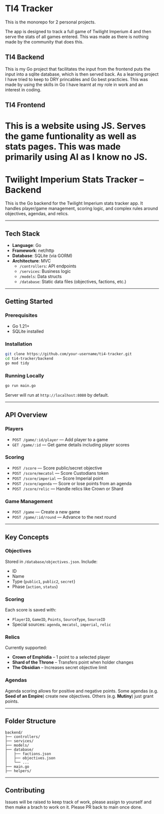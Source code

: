 # TI4 Tracker

This is the monorepo for 2 personal projects. 

The app is designed to track a full game of Twilight Imperium 4 and then serve the stats of all games entered. This was made as there is nothing made by the community that does this. 

## TI4 Backend
This is my Go project that facilitates the input from the frontend puts the input into a sqlite database, which is then served back. 
As a learning project I have tried to keep to DRY princables and Go best practicies. 
This was made by using the skills in Go I have learnt at my role in work and an interest in coding. 

## TI4 Frontend
This is a website using JS. Serves the game funtionality as well as stats pages. This was made primarily using AI as I know no JS.
=======
# Twilight Imperium Stats Tracker – Backend

This is the Go backend for the Twilight Imperium stats tracker app. It handles player/game management, scoring logic, and complex rules around objectives, agendas, and relics.

---

## Tech Stack

- **Language**: Go
- **Framework**: net/http
- **Database**: SQLite (via GORM)
- **Architecture**: MVC
  - `/controllers`: API endpoints
  - `/services`: Business logic
  - `/models`: Data structs
  - `/database`: Static data files (objectives, factions, etc.)

---

## Getting Started

### Prerequisites

- Go 1.21+
- SQLite installed

### Installation

```bash
git clone https://github.com/your-username/ti4-tracker.git
cd ti4-tracker/backend
go mod tidy
```

### Running Locally

```bash
go run main.go
```

Server will run at `http://localhost:8080` by default.

---

## API Overview

### Players

- `POST /game/:id/player` — Add player to a game
- `GET /game/:id` — Get game details including player scores

### Scoring

- `POST /score` — Score public/secret objective
- `POST /score/mecatol` — Score Custodians token
- `POST /score/imperial` — Score Imperial point
- `POST /score/agenda` — Score or lose points from an agenda
- `POST /score/relic` — Handle relics like Crown or Shard

### Game Management

- `POST /game` — Create a new game
- `POST /game/:id/round` — Advance to the next round

---

## Key Concepts

### Objectives

Stored in `/database/objectives.json`. Include:
- ID
- Name
- Type (`public1`, `public2`, `secret`)
- Phase (`action`, `status`)

### Scoring

Each score is saved with:
- `PlayerID`, `GameID`, `Points`, `SourceType`, `SourceID`
- Special sources: `agenda`, `mecatol`, `imperial`, `relic`

### Relics

Currently supported:
- **Crown of Emphidia** – 1 point to a selected player
- **Shard of the Throne** – Transfers point when holder changes
- **The Obsidian** – Increases secret objective limit

### Agendas

Agenda scoring allows for positive and negative points. Some agendas (e.g. **Seed of an Empire**) create new objectives. Others (e.g. **Mutiny**) just grant points.

---

## Folder Structure

```
backend/
├── controllers/
├── services/
├── models/
├── database/
│   ├── factions.json
│   ├── objectives.json
│   └── ...
├── main.go
├── helpers/
```

---

## Contributing
Issues will be raised to keep track of work, please assign to yourself and then make a brach to work on it. Please PR back to main once done.
